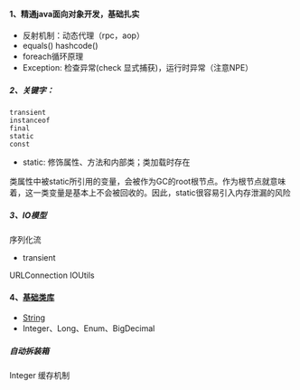 #### 1、精通java面向对象开发，基础扎实

- 反射机制：动态代理（rpc，aop）
- equals() hashcode()
- foreach循环原理
- Exception: 检查异常(check 显式捕获)，运行时异常（注意NPE）

##### 2、关键字：

```
transient
instanceof
final
static
const
```

- static: 修饰属性、方法和内部类；类加载时存在

类属性中被static所引用的变量，会被作为GC的root根节点。作为根节点就意味着，这一类变量是基本上不会被回收的。因此，static很容易引入内存泄漏的风险

##### 3、IO模型
序列化流

- transient

URLConnection
IOUtils

#### 4、[基础类库](https://github.com/yanhuilee/java_interview/wiki/rt.jar)


- [String](https://github.com/yanhuilee/java_interview/wiki/String)
- Integer、Long、Enum、BigDecimal

##### 自动拆装箱
Integer 缓存机制
